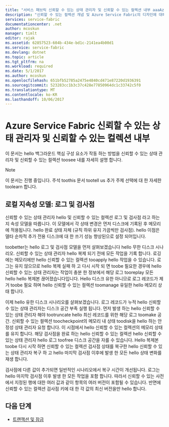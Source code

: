 ```yaml
---
title: "서비스 패브릭 신뢰할 수 있는 상태 관리자 및 신뢰할 수 있는 컬렉션 내부 aaaAzure | Microsoft Docs"
description: "신뢰할 수 있는 컬렉션 개념 및 Azure Service Fabric의 디자인에 대해 자세히 알아봅니다."
services: service-fabric
documentationcenter: .net
author: mcoskun
manager: timlt
editor: rajak
ms.assetid: 62857523-604b-434e-bd1c-2141ea4b00d1
ms.service: service-fabric
ms.devlang: dotnet
ms.topic: article
ms.tgt_pltfrm: na
ms.workload: required
ms.date: 5/1/2017
ms.author: mcoskun
ms.openlocfilehash: 651bfb52785a2475e4840cd471e87220d1936391
ms.sourcegitcommit: 523283cc1b3c37c428e77850964dc1c33742c5f0
ms.translationtype: MT
ms.contentlocale: ko-KR
ms.lasthandoff: 10/06/2017
---
```

# <a name="azure-service-fabric-reliable-state-manager-and-reliable-collection-internals"></a>Azure Service Fabric 신뢰할 수 있는 상태 관리자 및 신뢰할 수 있는 컬렉션 내부
이 문서는 hello 백그라운드 핵심 구성 요소가 작동 하는 방법을 신뢰할 수 있는 상태 관리자 및 신뢰할 수 있는 컬렉션 toosee 내를 자세히 설명 합니다.

> [!NOTE]
> 이 문서는 진행 중입니다. 주석 toothis 문서 tootell us 추가 주제 선택에 대 한 자세한 toolearn 합니다.
>

##  <a name="local-persistence-model-log-and-checkpoint"></a>로컬 지속성 모델: 로그 및 검사점
신뢰할 수 있는 상태 관리자 hello 및 신뢰할 수 있는 컬렉션 로그 및 검사점 라고 하는 지 속성 모델을 따릅니다.
이 모델에서 각 상태 변경은 먼저 디스크에 기록된 후 메모리에 적용됩니다.
hello 완료 상태 자체 (규칙 하위 유지 가끔씩만 검사점).
hello 이점은 델타 순차적 추가 전용 디스크에 대 한 쓰기 성능 향상된으로 설정 되어입니다.

toobetter는 hello 로그 및 검사점 모델을 먼저 살펴보겠습니다 hello 무한 디스크 시나리오.
신뢰할 수 있는 상태 관리자 hello 복제 되기 전에 모든 작업을 기록 합니다.
로깅에는 메모리에만 hello 신뢰할 수 있는 컬렉션 tooapply hello 작업을 수 있습니다.
로그는 유지 않으므로 hello 복제 실패 하 고 다시 시작 되 면 toobe 필요한 경우에 hello 신뢰할 수 있는 상태 관리자는 작업이 충분 한 정보에서 해당 로그 tooreplay 모든 hello hello 복제본 끊어졌습니다입니다.
Hello 디스크 유한 아니므로 로그 레코드가 제거 toobe 필요 하며 hello 신뢰할 수 있는 컬렉션 toomanage 유일한 hello 메모리 상태 합니다.

이제 hello 유한 디스크 시나리오를 살펴보겠습니다.
로그 레코드가 누적 hello 신뢰할 수 있는 상태 관리자는 디스크 공간 부족 실행 됩니다.
먼저 발생 하는 hello 신뢰할 수 있는 상태 관리자 해야 tootruncate hello 최신 레코드를 위한 해당 로그 toomake 공간.
신뢰할 수 있는 컬렉션 toocheckpoint의 메모리 내 상태 toodisk을 hello 하는 안정성 상태 관리자 요청 합니다.
이 시점에서 hello 신뢰할 수 있는 컬렉션의 메모리 상태를 유지 합니다.
해당 검사점을 완료 하는 hello 신뢰할 수 있는 컬렉션 hello 신뢰할 수 있는 상태 관리자 hello 로그 toofree 디스크 공간을 자를 수 있습니다.
Hello 복제본 toobe 다시 시작 하면 신뢰할 수 있는 컬렉션 검사점 상태를 복구한 hello 신뢰할 수 있는 상태 관리자 복구 하 고 hello 마지막 검사점 이후에 발생 한 모든 hello 상태 변화를 재생 합니다.

검사점에 다른 값이 추가되면 일반적인 시나리오에서 복구 시간이 개선됩니다. 로그는 hello 마지막 검사점 이후 발생 한 모든 작업을 포함 합니다.
따라서 신뢰할 수 있는 사전에서 지정된 행에 대한 여러 값과 같이 항목의 여러 버전이 포함될 수 있습니다.
반면에 신뢰할 수 있는 컬렉션 검사점 키에 대 한 각 값의 최신 버전을만 hello 합니다.

## <a name="next-steps"></a>다음 단계
* [트랜잭션 및 잠금](service-fabric-reliable-services-reliable-collections-transactions-locks.md)

